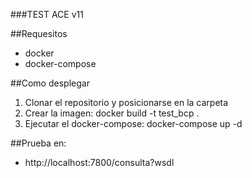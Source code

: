 ###TEST ACE v11

##Requesitos
- docker
- docker-compose

##Como desplegar
1. Clonar el repositorio y posicionarse en la carpeta
2. Crear la imagen: docker build -t test_bcp .
3. Ejecutar el docker-compose: docker-compose up -d

##Prueba en:
- http://localhost:7800/consulta?wsdl
